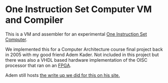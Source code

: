 # One Instruction Set Computer VM and Compiler

This is a VM and assembler for an experimental [One Instruction Set Computer][oisc]. 

We implemented this for a Computer Architecture course final project back in 2005
with my good friend Adem Kader.
Not included in this project but there was also a VHDL based hardware implementation
of the OISC processor that ran on an [FPGA][].

Adem still hosts [the write up we did for this on his site.][writeup]

[oisc]: http://en.wikipedia.org/wiki/One_instruction_set_computer "Wikipedia Article on OISC"
[writeup]: http://www.sccs.swarthmore.edu/users/06/adem/engin/e25/finale/ "Original Writeup"
[FPGA]: http://en.wikipedia.org/wiki/Fpga
